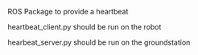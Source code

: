 ROS Package to provide a heartbeat

heartbeat_client.py should be run on the robot

hearbeat_server.py should be run on the groundstation
